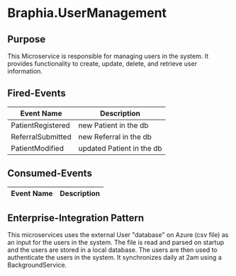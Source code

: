 # Braphia.UserManagement

## Purpose
This Microservice is responsible for managing users in the system. It provides functionality to create, update, delete, and retrieve user information.

## Fired-Events
| Event Name | Description |
|------------|-------------|
| PatientRegistered | new Patient in the db |
| ReferralSubmitted | new Referral in the db |
| PatientModified | updated Patient in the db |

## Consumed-Events
| Event Name | Description |
|------------|-------------|

## Enterprise-Integration Pattern
This microservices uses the external User "database" on Azure (csv file) as an input for the users in the system. The file is read and parsed on startup and the users are stored in a local database. The users are then used to authenticate the users in the system.
It synchronizes daily at 2am using a BackgroundService.
